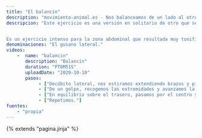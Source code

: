 ```yaml
---
title: "El balancín"
description: "movimiento-animal.es - Nos balanceamos de un lado al otro, basculando sobre el trasero"
descripcion: "Este ejercicio es una versión en solitario de otro que se realiza con un compañero. La persona que está en suelo usa los pies de otra que está de pie para sujetarse con una mano y tomar impulso. En esta versión, tomaremos impulso plegando y estirando el cuerpo; Como si fuera un gusano, pero de lado.


Es un ejercicio intenso para la zona abdominal que resultada muy tonificada."
denominaciones: "El gusano lateral."
videos: 
    -  name: "balancin"
       description: "Balancín"
       duration: "PT0M51S"
       uploadDate: "2020-10-10"
       pasos:
            - ["Decúbito lateral, nos estiramos extendiendo brazos y piernas."]
            - ["De un golpe, recogemos las extremidades y avanzamos la pelvis, avanzando unos centímetros."]
            - ["En equilibrio sobre el trasero, pasamos por el centro y nos estiramos al otro lado.Notar que los codos van hacia las rodillas."]
            - ["Repetimos."]
fuentes:
    - "propia"
---
```

{% extends "pagina.jinja" %}
